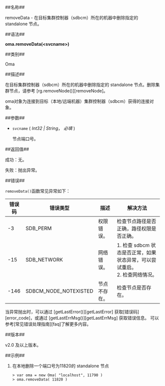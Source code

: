 
##名称##

removeData - 在目标集群控制器（sdbcm）所在的机器中删除指定的 standalone 节点。

##语法##

**oma.removeData(\<svcname\>)**

##类别##

Oma

##描述##

在目标集群控制器（sdbcm）所在的机器中删除指定的 standalone 节点。删除集群节点，请参考 [rg.removeNode()][removeNode]。

oma对象为连接到目标（本地/远端机器）集群控制器（sdbcm）获得的连接对象。

##参数##

* `svcname` ( *Int32 | String*， *必填* )

	节点端口号。

##返回值##

成功：无。  

失败：抛出异常。

##错误##

`removeData()`函数常见异常如下：

| 错误码 | 错误类型 | 描述 | 解决方法 |
| ------ | ------ | --- | ------ |
| -3     | SDB_PERM | 权限错误。| 检查节点路径是否正确，路径权限是否正确。 |
| -15    | SDB_NETWORK | 网络错误。| 1. 检查 sdbcm 状态是否正常，如果状态异常，可以尝试重启。<br> 2. 检查网络情况。 |
| -146   | SDBCM_NODE_NOTEXISTED | 节点不存在。| 检查节点是否存在。 |

当异常抛出时，可以通过 [getLastError()][getLastError] 获取[错误码][error_code]，或通过 [getLastErrMsg()][getLastErrMsg] 获取错误信息。 可以参考[常见错误处理指南][faq]了解更多内容。

##版本##

v2.0 及以上版本。

##示例##

1. 在本地删除一个端口号为11820的 standalone 节点

	```lang-javascript
	> var oma = new Oma( "localhost", 11790 )
	> oma.removeData( 11820 )
	```


[^_^]:
    本文使用的所有引用及链接
[getLastErrMsg]:manual/Manual/Sequoiadb_Command/Global/getLastErrMsg.md
[getLastError]:manual/Manual/Sequoiadb_Command/Global/getLastError.md
[faq]:manual/FAQ/faq_sdb.md
[error_code]:manual/Manual/Sequoiadb_error_code.md
[removeNode]:manual/Manual/Sequoiadb_Command/SdbReplicaGroup/removeNode.md
